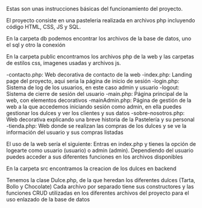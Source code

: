 Estas son unas instrucciones básicas del funcionamiento del proyecto.

El proyecto consiste en una pasteleria realizada en archivos php incluyendo código HTML, CSS, JS y SQL.

En la carpeta db podemos encontrar los archivos de la base de datos, uno el sql y otro la conexión

En la carpeta public encontramos los archivos php de la web y las carpetas de estilos css, imagenes usadas y archivos js.

-contacto.php: Web decorativa de contacto de la web
-index.php: Landing page del proyecto, aqui seria la página de inicio de sesión
-login.php: Sistema de log de los usuarios, en este caso admin y usuario
-logout: Sistema de cierre de sesión del usuario
-main.php: Página principal de la web, con elementos decorativos
-mainAdmin.php: Página de gestión de la web a la que accedemos iniciando sesión como admin, en ella puedes gestionar los dulces y ver los clientes y sus datos
-sobre-nosotros.php: Web decorativa explicando una breve historia de la Pastelería y su personal
-tienda.php: Web donde se realizan las compras de los dulces y se ve la información del usuario y sus compras listadas

El uso de la web sería el siguiente: Entras en index.php y tienes la opción de logearte como usuario (usuario) o admin (admin). Dependiendo del usuario puedes acceder a sus diferentes funciones en los archivos disponibles

En la carpeta src encontramos la creacion de los dulces en backend

Tenemos la clase Dulce.php, de la que heredan los diferentes dulces (Tarta, Bollo y Chocolate)
Cada archivo por separado tiene sus constructores y las funciones CRUD utilizadas en los diferentes archivos del proyecto para el uso enlazado de la base de datos